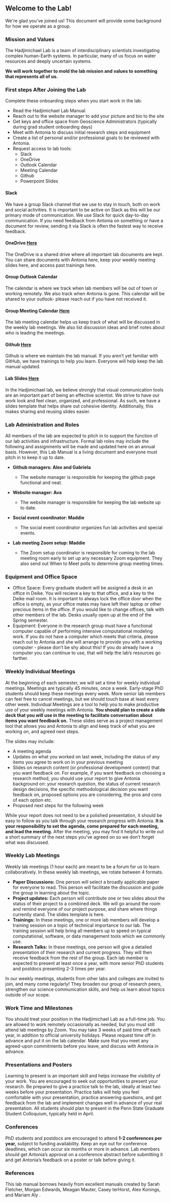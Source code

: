 ## Welcome to the Lab!
We're glad you've joined us! This document will provide some background for how we operate as a group. 

### Mission and Values
The Hadjimichael Lab is a team of interdisciplinary scientists investigating complex human-Earth systems. In particular, many of us focus on water resources and deeply uncertain systems. 

**We will work together to mold the lab mission and values to something that represents all of us.**

### First steps After Joining the Lab
Complete these onboarding steps when you start work in the lab:

- Read the Hadjimichael Lab Manual.
- Reach out to the website manager to add your picture and bio to the site
- Get keys and office space from Geoscience Administrators (typically during grad student onboarding days)
- Meet with Antonia to discuss initial research steps and equipment
- Create a list of personal and/or professional goals to be reviewed with Antonia.
- Request access to lab tools:
    - Slack 
    - OneDrive 
    - Outlook Calendar
    - Meeting Calendar
    - Github
    - Powerpoint Slides

#### Slack
We have a group Slack channel that we use to stay in touch, both on work and social activities. It is important to be active on Slack as this will be our primary mode of communication. We use Slack for quick day-to-day communication. If you need feedback from Antonia on something or have a document for review, sending it via Slack is often the fastest way to receive feedback.

#### OneDrive [Here](https://pennstateoffice365-my.sharepoint.com/personal/azh5924_psu_edu/_layouts/15/onedrive.aspx?id=%2Fpersonal%2Fazh5924%5Fpsu%5Fedu%2FDocuments%2FHadjimichael%20Group%20Materials&FolderCTID=0x0120008952A82476B1E345A8ED3169A878FA45&view=0)
The OneDrive is a shared drive where all important lab documents are kept. You can share documents with Antonia here, keep your weekly meeting slides here, and access past trainings here.

#### Group Outlook Calendar 
The calendar is where we track when lab members will be out of town or working remotely. We also track when Antonia is gone. This calendar will be shared to your outlook- please reach out if you have not received it.

#### Group Meeting Calendar [Here](https://pennstateoffice365-my.sharepoint.com/:x:/r/personal/azh5924_psu_edu/_layouts/15/doc2.aspx?sourcedoc=%7BBD2A615C-4417-45CB-9EC6-769ABC892C5C%7D&file=Summer%202024%20Discussion%20Topics.xlsx&action=default&mobileredirect=true)
The lab meeting calendar helps us keep track of what will be discussed in the weekly lab meetings. We also list discussion ideas and brief notes about who is leading the meetings.

#### Github [Here](https://hadjimichaelresearchgroup.github.io/intro.html)
Github is where we maintain the lab manual. If you aren’t yet familiar with GitHub, we have trainings to help you learn. Everyone will help keep the lab manual updated.

#### Lab Slides [Here](https://pennstateoffice365-my.sharepoint.com/:p:/r/personal/azh5924_psu_edu/_layouts/15/Doc.aspx?sourcedoc=%7B4200626B-021A-4A13-B141-B5F0DFAF9176%7D&file=Carla_update_21_2_2024.pptx&action=edit&mobileredirect=true)
In the Hadjimichael lab, we believe strongly that visual communication tools are an important part of being an effective scientist. We strive to have our work look and feel clean, organized, and professional. As such, we have a slides template that helps share out cohesive identity. Additionally, this makes sharing and reusing slides easier.

### Lab Administration and Roles
All members of the lab are expected to pitch in to support the function of our lab activities and infrastructure. Formal lab roles may include the following and assignments will be made and updated here on an annual basis. However, this Lab Manual is a living document and everyone must pitch in to keep it up to date.

- **Github managers: Alex and Gabriela**
  - The website manager is responsible for keeping the github page functional and neat. 

- **Website manager: Ava**
  - The website manager is responsible for keeping the lab website up to date. 

- **Social event coordinator: Maddie**
  - The social event coordinator organizes fun lab activities and special events. 

- **Lab meeting Zoom setup: Maddie**
  - The Zoom setup coordinator is responsible for coming to the lab meeting room early to set up any necessary Zoom equipment. They also send out When to Meet polls to determine group meeting times.

### Equipment and Office Space
- Office Space: Every graduate student will be assigned a desk in an office in Deike. You will recieve a key to that office, and a key to the Deike mail room. It is important to always lock the office door when the office is empty, as your office mates may have left their laptop or other precious items in the office. If you would like to change offices, talk with other members of the lab. Desks usually open up at the end of the Spring semester. 
- Equipment: Everyone in the research group must have a functional computer capable of performing intensive computational modeling work. If you do not have a computer which meets that criteria, please reach out to Antonia and she will arrange to provide you with a working computer - please don’t be shy about this! If you do already have a computer you can continue to use, that will help the lab’s resources go farther.

### Weekly Individual Meetings
At the beginning of each semester, we will set a time for weekly individual meetings. Meetings are typically 45 minutes, once a week. Early-stage PhD students should keep these meetings every week. More senior lab members can feel free to cancel meetings, but we should touch base at least every other week. Individual Meetings are a tool to help you to make productive use of your weekly meetings with Antonia. **You should plan to create a slide deck that you will use in the meeting to facilitate conversation about items you want feedback on.** These slides serve as a project management tool that allows you and Antonia to align and keep track of what you are working on, and agreed next steps.

The slides may include:
- A meeting agenda
- Updates on what you worked on last week, including the status of any items you agree to work on in your previous meeting
- Slides on research content (or professional development content) that you want feedback on. For example, if you want feedback on choosing a research method, you should use your report to give Antonia background on: your research question, the status of current research design decisions, the specific methodological decision you want feedback on, proposed options you are considering, the pros and cons of each option etc.
- Proposed next steps for the following week

While your report does not need to be a polished presentation, it should be easy to follow as you talk through your research progress with Antonia. **It is your responsibility to set the agenda, come prepared for each meeting, and lead the meeting.** After the meeting, you may find it helpful to write out a short summary of the next steps you’ve agreed on so we don’t forget what was discussed.

### Weekly Lab Meetings
Weekly lab meetings (1 hour each) are meant to be a forum for us to learn collaboratively. In these weekly lab meetings, we rotate between 4 formats.
- **Paper Discussions:** One person will select a broadly applicable paper for everyone to read. This person will facilitate the discussion and guide the group in learning about the topic. 
- **Project updates:** Each person will contribute one or two slides about the status of their project to a combined deck. We will go around the room and remind everyone of our project purpose, and share where things currently stand. The slides template is here.
- **Trainings:** In these meetings, one or more lab members will develop a training session on a topic of technical importance to our lab. The training session will help bring all members up to speed on typical computational, software, or data management tools which we commonly use.
- **Research Talks:** In these meetings, one person will give a detailed presentation of their research and current progress. They will then receive feedback from the rest of the group. Each lab member is expected to present at least once a year, with more senior PhD students and postdocs presenting 2-3 times per year.

In our weekly meetings, students from other labs and colleges are invited to join, and many come regularly! They broaden our group of research peers, strengthen our science communication skills, and help us learn about topics outside of our scope. 

### Work Time and Milestones
You should treat your position in the Hadjimichael Lab as a full-time job. You are allowed to work remotely occasionally as needed, but you must still attend lab meetings by Zoom. You may take 3 weeks of paid time off each year, in addition to official university holidays. Please request time off in advance and put it on the lab calendar. Make sure that you meet any agreed-upon commitments before you leave, and discuss with Antonia in advance. 

### Presentations and Posters
Learning to present is an important skill and helps increase the visibility of your work. You are  encouraged to seek out opportunities to present your research. Be prepared to give a practice talk to the lab, ideally at least two weeks before your presentation. Practice talks will help you feel comfortable with your presentation, practice answering questions, and get feedback from the lab and implement changes well in advance of your real presentation. All students should plan to present in the Penn State Graduate Student Colloquium, typically held in April. 

### Conferences
PhD students and postdocs are encouraged to attend **1-2 conferences per year,** subject to funding availability. Keep an eye out for conference deadlines, which can occur six months or more in advance. Lab members should get Antonia’s approval on a conference abstract before submitting it and get Antonia’s feedback on a poster or talk before giving it.

### References
This lab manual borrows heavily from excellent manuals created by Sarah Fletcher, Morgan Edwards, Meagan Mauter, Casey terHorst, Alex Konings, and Mariam Aly .
